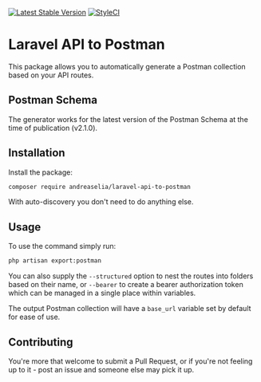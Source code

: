 [![Latest Stable Version](https://poser.pugx.org/andreaselia/laravel-api-to-postman/v)](//packagist.org/packages/andreaselia/laravel-api-to-postman)
[![StyleCI](https://github.styleci.io/repos/323709695/shield?branch=master)](https://github.styleci.io/repos/323709695?branch=master)

# Laravel API to Postman

This package allows you to automatically generate a Postman collection based on your API routes.

## Postman Schema

The generator works for the latest version of the Postman Schema at the time of publication (v2.1.0).

## Installation

Install the package:

```bash
composer require andreaselia/laravel-api-to-postman
```

With auto-discovery you don't need to do anything else.

## Usage

To use the command simply run:

```bash
php artisan export:postman
```

You can also supply the `--structured` option to nest the routes into folders based on their name, or `--bearer` to create a bearer authorization token which can be managed in a single place within variables.

The output Postman collection will have a `base_url` variable set by default for ease of use.

## Contributing

You're more that welcome to submit a Pull Request, or if you're not feeling up to it - post an issue and someone else may pick it up.
